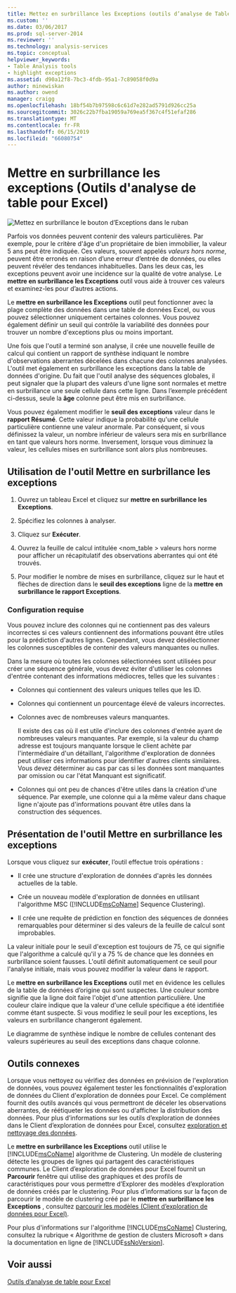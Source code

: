 ```yaml
---
title: Mettez en surbrillance les Exceptions (outils d’analyse de Table pour Excel) | Microsoft Docs
ms.custom: ''
ms.date: 03/06/2017
ms.prod: sql-server-2014
ms.reviewer: ''
ms.technology: analysis-services
ms.topic: conceptual
helpviewer_keywords:
- Table Analysis tools
- highlight exceptions
ms.assetid: d90a12f8-7bc3-4fdb-95a1-7c89058f0d9a
author: minewiskan
ms.author: owend
manager: craigg
ms.openlocfilehash: 18bf54b7b97598c6c61d7e282ad5791d926cc25a
ms.sourcegitcommit: 3026c22b7fba19059a769ea5f367c4f51efaf286
ms.translationtype: MT
ms.contentlocale: fr-FR
ms.lasthandoff: 06/15/2019
ms.locfileid: "66080754"
---
```

# <a name="highlight-exceptions-table-analysis-tools-for-excel"></a>Mettre en surbrillance les exceptions (Outils d'analyse de table pour Excel)
  ![Mettez en surbrillance le bouton d’Exceptions dans le ruban](media/tat-highlightex.gif "bouton mettre en surbrillance les Exceptions dans le ruban")  
  
 Parfois vos données peuvent contenir des valeurs particulières. Par exemple, pour le critère d'âge d'un propriétaire de bien immobilier, la valeur 5 ans peut être indiquée. Ces valeurs, souvent appelés *valeurs hors norme*, peuvent être erronés en raison d’une erreur d’entrée de données, ou elles peuvent révéler des tendances inhabituelles. Dans les deux cas, les exceptions peuvent avoir une incidence sur la qualité de votre analyse. Le **mettre en surbrillance les Exceptions** outil vous aide à trouver ces valeurs et examinez-les pour d’autres actions.  
  
 Le **mettre en surbrillance les Exceptions** outil peut fonctionner avec la plage complète des données dans une table de données Excel, ou vous pouvez sélectionner uniquement certaines colonnes. Vous pouvez également définir un seuil qui contrôle la variabilité des données pour trouver un nombre d'exceptions plus ou moins important.  
  
 Une fois que l'outil a terminé son analyse, il crée une nouvelle feuille de calcul qui contient un rapport de synthèse indiquant le nombre d'observations aberrantes décelées dans chacune des colonnes analysées. L'outil met également en surbrillance les exceptions dans la table de données d'origine. Du fait que l'outil analyse des séquences globales, il peut signaler que la plupart des valeurs d'une ligne sont normales et mettre en surbrillance une seule cellule dans cette ligne. Dans l’exemple précédent ci-dessus, seule la **âge** colonne peut être mis en surbrillance.  
  
 Vous pouvez également modifier le **seuil des exceptions** valeur dans le **rapport Résumé**. Cette valeur indique la probabilité qu'une cellule particulière contienne une valeur anormale. Par conséquent, si vous définissez la valeur, un nombre inférieur de valeurs sera mis en surbrillance en tant que valeurs hors norme. Inversement, lorsque vous diminuez la valeur, les cellules mises en surbrillance sont alors plus nombreuses.  
  
## <a name="using-the-highlight-exceptions-tool"></a>Utilisation de l'outil Mettre en surbrillance les exceptions  
  
1.  Ouvrez un tableau Excel et cliquez sur **mettre en surbrillance les Exceptions**.  
  
2.  Spécifiez les colonnes à analyser.  
  
3.  Cliquez sur **Exécuter**.  
  
4.  Ouvrez la feuille de calcul intitulée \<nom_table > valeurs hors norme pour afficher un récapitulatif des observations aberrantes qui ont été trouvés.  
  
5.  Pour modifier le nombre de mises en surbrillance, cliquez sur le haut et flèches de direction dans le **seuil des exceptions** ligne de la **mettre en surbrillance le rapport Exceptions**.  
  
### <a name="requirements"></a>Configuration requise  
 Vous pouvez inclure des colonnes qui ne contiennent pas des valeurs incorrectes si ces valeurs contiennent des informations pouvant être utiles pour la prédiction d'autres lignes. Cependant, vous devez désélectionner les colonnes susceptibles de contenir des valeurs manquantes ou nulles.  
  
 Dans la mesure où toutes les colonnes sélectionnées sont utilisées pour créer une séquence générale, vous devez éviter d'utiliser les colonnes d'entrée contenant des informations médiocres, telles que les suivantes :  
  
-   Colonnes qui contiennent des valeurs uniques telles que les ID.  
  
-   Colonnes qui contiennent un pourcentage élevé de valeurs incorrectes.  
  
-   Colonnes avec de nombreuses valeurs manquantes.  
  
     Il existe des cas où il est utile d'inclure des colonnes d'entrée ayant de nombreuses valeurs manquantes. Par exemple, si la valeur du champ adresse est toujours manquante lorsque le client achète par l'intermédiaire d'un détaillant, l'algorithme d'exploration de données peut utiliser ces informations pour identifier d'autres clients similaires. Vous devez déterminer au cas par cas si les données sont manquantes par omission ou car l'état Manquant est significatif.  
  
-   Colonnes qui ont peu de chances d'être utiles dans la création d'une séquence. Par exemple, une colonne qui a la même valeur dans chaque ligne n'ajoute pas d'informations pouvant être utiles dans la construction des séquences.  
  
## <a name="understanding-the-highlight-exceptions-report"></a>Présentation de l'outil Mettre en surbrillance les exceptions  
 Lorsque vous cliquez sur **exécuter**, l’outil effectue trois opérations :  
  
-   Il crée une structure d'exploration de données d'après les données actuelles de la table.  
  
-   Crée un nouveau modèle d'exploration de données en utilisant l'algorithme MSC ([!INCLUDE[msCoName](../includes/msconame-md.md)] Sequence Clustering).  
  
-   Il crée une requête de prédiction en fonction des séquences de données remarquables pour déterminer si des valeurs de la feuille de calcul sont improbables.  
  
 La valeur initiale pour le seuil d'exception est toujours de 75, ce qui signifie que l'algorithme a calculé qu'il y a 75 % de chance que les données en surbrillance soient fausses. L'outil définit automatiquement ce seuil pour l'analyse initiale, mais vous pouvez modifier la valeur dans le rapport.  
  
 Le **mettre en surbrillance les Exceptions** outil met en évidence les cellules de la table de données d’origine qui sont suspectes. Une couleur sombre signifie que la ligne doit faire l'objet d'une attention particulière. Une couleur claire indique que la valeur d'une cellule spécifique a été identifiée comme étant suspecte. Si vous modifiez le seuil pour les exceptions, les valeurs en surbrillance changeront également.  
  
 Le diagramme de synthèse indique le nombre de cellules contenant des valeurs supérieures au seuil des exceptions dans chaque colonne.  
  
## <a name="related-tools"></a>Outils connexes  
 Lorsque vous nettoyez ou vérifiez des données en prévision de l'exploration de données, vous pouvez également tester les fonctionnalités d'exploration de données du Client d'exploration de données pour Excel. Ce complément fournit des outils avancés qui vous permettront de déceler les observations aberrantes, de réétiqueter les données ou d'afficher la distribution des données. Pour plus d’informations sur les outils d’exploration de données dans le Client d’exploration de données pour Excel, consultez [exploration et nettoyage des données](exploring-and-cleaning-data.md).  
  
 Le **mettre en surbrillance les Exceptions** outil utilise le [!INCLUDE[msCoName](../includes/msconame-md.md)] algorithme de Clustering. Un modèle de clustering détecte les groupes de lignes qui partagent des caractéristiques communes. Le Client d’exploration de données pour Excel fournit un **Parcourir** fenêtre qui utilise des graphiques et des profils de caractéristiques pour vous permettre d’Explorer des modèles d’exploration de données créés par le clustering. Pour plus d’informations sur la façon de parcourir le modèle de clustering créé par le **mettre en surbrillance les Exceptions** , consultez [parcourir les modèles (Client d’exploration de données pour Excel)](highlight-exceptions-table-analysis-tools-for-excel.md).  
  
 Pour plus d'informations sur l'algorithme [!INCLUDE[msCoName](../includes/msconame-md.md)] Clustering, consultez la rubrique « Algorithme de gestion de clusters Microsoft » dans la documentation en ligne de [!INCLUDE[ssNoVersion](../includes/ssnoversion-md.md)].  
  
## <a name="see-also"></a>Voir aussi  
 [Outils d’analyse de table pour Excel](table-analysis-tools-for-excel.md)  
  
  
